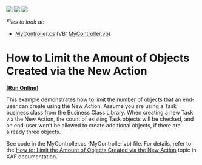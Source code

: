 <!-- default badges list -->
![](https://img.shields.io/endpoint?url=https://codecentral.devexpress.com/api/v1/VersionRange/134574868/13.1.4%2B)
[![](https://img.shields.io/badge/Open_in_DevExpress_Support_Center-FF7200?style=flat-square&logo=DevExpress&logoColor=white)](https://supportcenter.devexpress.com/ticket/details/E239)
[![](https://img.shields.io/badge/📖_How_to_use_DevExpress_Examples-e9f6fc?style=flat-square)](https://docs.devexpress.com/GeneralInformation/403183)
<!-- default badges end -->
<!-- default file list -->
*Files to look at*:

* [MyController.cs](./CS/HowToLimitAmountOfObjectsCreatedViaNewAction.Module/MyController.cs) (VB: [MyController.vb](./VB/HowToLimitAmountOfObjectsCreatedViaNewAction.Module/MyController.vb))
<!-- default file list end -->
# How to Limit the Amount of Objects Created via the New Action
<!-- run online -->
**[[Run Online]](https://codecentral.devexpress.com/e239)**
<!-- run online end -->


<p>This example demonstrates how to limit the number of objects that an end-user can create using the New Action. Assume you are using a Task business class from the Business Class Library. When creating a new Task via the New Action, the count of existing Task objects will be checked, and an end-user won't be allowed to create additional objects, if there are already three objects.</p><p>See code in the MyController.cs (MyController.vb) file. For details, refer to the <a href="http://documentation.devexpress.com/#Xaf/CustomDocument2913">How to: Limit the Amount of Objects Created via the New Action</a> topic in XAF documentation.</p>

<br/>



